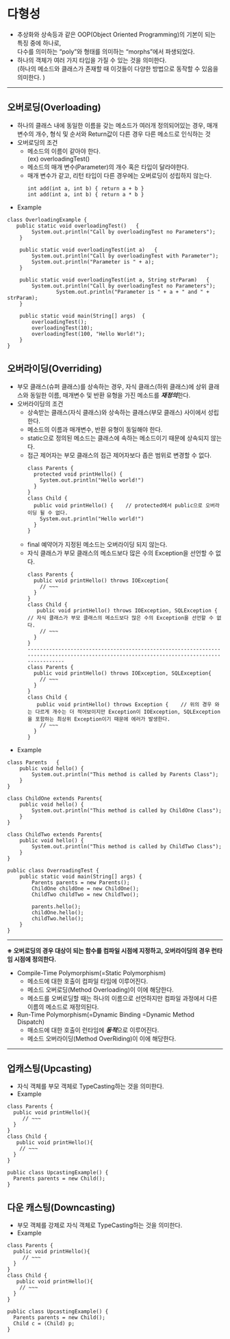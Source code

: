 # 다형성
- 추상화와 상속등과 같은  OOP(Object Oriented Programming)의 기본이 되는 특징 중에 하나로,   
다수를 의미하는 “poly”와 형태를 의미하는 “morphs”에서 파생되었다. 
- 하나의 객체가 여러 가지 타입을 가질 수 있는 것을 의미한다.   
   (하나의 메소드와 클래스가 존재할 때 이것들이 다양한 방법으로 동작할 수 있음을 의미한다. )

***

## 오버로딩(Overloading)
- 하나의 클래스 내에 동일한 이름을 갖는 메소드가 여러개 정의되어있는 경우, 매개 변수의 개수, 형식 및 순서와 Return값이 다른 경우 다른 메소드로 인식하는 것
- 오버로딩의 조건
  + 메소드의 이름이 같아야 한다.   
    (ex) overloadingTest()
  + 메소드의 매개 변수(Parameter)의 개수 혹은 타입이 달라야한다.
  + 매개 변수가 같고, 리턴 타입이 다른 경우에는 오버로딩이 성립하지 않는다.   
    ```
    int add(int a, int b) { return a + b }
    int add(int a, int b) { return a * b }
    ```
- Example
```
class OverloadingExample {
   public static void overloadingTest()   {
        System.out.println("Call by overloadingTest no Parameters");
    }

    public static void overloadingTest(int a)   {
        System.out.println("Call by overloadingTest with Parameter");
        System.out.println("Parameter is " + a);
    }

    public static void overloadingTest(int a, String strParam)   {
        System.out.println("Call by overloadingTest no Parameters");
                System.out.println("Parameter is " + a + " and " + strParam);
    }

    public static void main(String[] args)  {
        overloadingTest();
        overloadingTest(10);
        overloadingTest(100, "Hello World!");
    }
}
```
## 오버라이딩(Overriding)
- 부모 클래스(슈퍼 클래스)를 상속하는 경우, 자식 클래스(하위 클래스)에 상위 클래스와 동일한 이름, 매개변수 및 반환 유형을 가진 메소드를 ***재정의***한다.
- 오버라이딩의 조건
  + 상속받는 클래스(자식 클래스)와 상속하는 클래스(부모 클래스) 사이에서 성립한다.
  + 메소드의 이름과 매개변수, 반환 유형이 동일해야 한다.
  + static으로 정의된 메소드는 클래스에 속하는 메소드이기 때문에 상속되지 않는다.
  + 접근 제어자는 부모 클래스의 접근 제어자보다 좁은 범위로 변경할 수 없다.
    ```
    class Parents {
      protected void printHello() {
        System.out.println("Hello world!")
      }
    }
    class Child {
      public void printHello() {    // protected에서 public으로 오버라이딩 될 수 없다.
        System.out.println("Hello world!")
      }
    }
    ```
  + final 예약어가 지정된 메소드는 오버라이딩 되지 않는다.
  + 자식 클래스가 부모 클래스의 메소드보다 많은 수의 Exception을 선언할 수 없다.
    ```
    class Parents {
      public void printHello() throws IOException{
        // ~~~
      }
    }
    class Child {
       public void printHello() throws IOException, SQLException {    // 자식 클래스가 부모 클래스의 메소드보다 많은 수의 Exception을 선언할 수 없다.
        // ~~~
      }
    } 
    ------------------------------------------------------------------------------------------------------------------------------------------
    class Parents {
      public void printHello() throws IOException, SQLException{
        // ~~~
      }
    }
    class Child {
       public void printHello() throws Exception {    // 위의 경우 와는 다르게 개수는 더 적어보이지만 Exception이 IOException, SQLException을 포함하는 최상위 Exception이기 때문에 에러가 발생한다.
        // ~~~
      }
    } 
    ```
- Example
```
class Parents   {
    public void hello() {
        System.out.println("This method is called by Parents Class");
    }
}

class ChildOne extends Parents{
    public void hello() {
        System.out.println("This method is called by ChildOne Class");
    }
}

class ChildTwo extends Parents{
    public void hello() {
        System.out.println("This method is called by ChildTwo Class");
    }
}

public class OverroadingTest {
    public static void main(String[] args) {
        Parents parents = new Parents();
        ChildOne childOne = new ChildOne();
        ChildTwo childTwo = new ChildTwo();

        parents.hello();
        childOne.hello();
        childTwo.hello();
    }
}
```
***
__※ 오버로딩의 경우 대상이 되는 함수를 컴파일 시점에 지정하고, 오버라이딩의 경우 런타임 시점에 정의한다.__
- Compile-Time Polymorphism(=Static Polymorphism)   
  + 메소드에 대한 호출이 컴파일 타임에 이루어진다.
  + 메소드 오버로딩(Method Overloading)이 이에 해당한다.
  + 메소드를 오버로딩할 때는 하나의 이름으로 선언하지만 컴파일 과정에서 다른 이름의 메소드로 재정의된다.
- Run-Time Polymorphism(=Dynamic Binding =Dynamic Method Dispatch)
  + 매소드에 대한 호출이 런타임에 ***동적***으로 이루어진다.
  + 메소드 오버라이딩(Method OverRiding)이 이에 해당한다.
***


## 업캐스팅(Upcasting)
- 자식 객체를 부모 객체로 TypeCasting하는 것을 의미한다.
- Example
```
class Parents {
  public void printHello(){
     // ~~~
  }
}
class Child {
   public void printHello(){
    // ~~~
  }
} 

public class UpcastingExample() {
  Parents parents = new Child();
}
```

## 다운 캐스팅(Downcasting)
- 부모 객체를 강제로 자식 객체로 TypeCasting하는 것을 의미한다.
- Example
```
class Parents {
  public void printHello(){
     // ~~~
  }
}
class Child {
   public void printHello(){
    // ~~~
  }
} 

public class UpcastingExample() {
  Parents parents = new Child();
  Child c = (Child) p;
}
```
